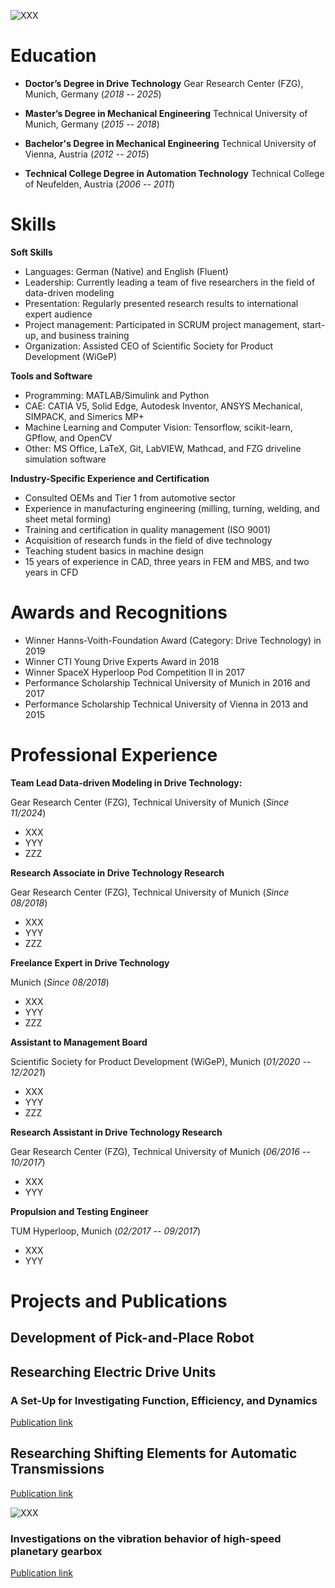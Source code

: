 ![XXX](/assets/Portraitfoto_LukasPointner.jpg)

# Education
- **Doctor’s Degree in Drive Technology**
  Gear Research Center (FZG), Munich, Germany (_2018 -- 2025_)

- **Master’s Degree in Mechanical Engineering**
  Technical University of Munich, Germany (_2015 -- 2018_)

- **Bachelor's Degree in Mechanical Engineering**
  Technical University of Vienna, Austria (_2012 -- 2015_)

- **Technical College Degree in Automation Technology**
  Technical College of Neufelden, Austria (_2006 -- 2011_)

# Skills
**Soft Skills**
-	Languages: German (Native) and English (Fluent)
-	Leadership: Currently leading a team of five researchers in the field of data-driven modeling
-	Presentation: Regularly presented research results to international expert audience
-	Project management: Participated in SCRUM project management, start-up, and business training
-	Organization: Assisted CEO of Scientific Society for Product Development (WiGeP)

**Tools and Software**
-	Programming: MATLAB/Simulink and Python
-	CAE: CATIA V5, Solid Edge, Autodesk Inventor, ANSYS Mechanical, SIMPACK, and Simerics MP+
-	Machine Learning and Computer Vision: Tensorflow, scikit-learn, GPflow, and OpenCV
-	Other: MS Office, LaTeX, Git, LabVIEW, Mathcad, and FZG driveline simulation software

**Industry-Specific Experience and Certification**
- Consulted OEMs and Tier 1 from automotive sector
-	Experience in manufacturing engineering (milling, turning, welding, and sheet metal forming)
-	Training and certification in quality management (ISO 9001)
-	Acquisition of research funds in the field of dive technology
-	Teaching student basics in machine design
-	15 years of experience in CAD, three years in FEM and MBS, and two years in CFD

# Awards and Recognitions
-	Winner Hanns-Voith-Foundation Award (Category: Drive Technology) in 2019
-	Winner CTI Young Drive Experts Award in 2018
-	Winner SpaceX Hyperloop Pod Competition II in 2017
-	Performance Scholarship Technical University of Munich in 2016 and 2017
-	Performance Scholarship Technical University of Vienna in 2013 and 2015


# Professional Experience
**Team Lead Data-driven Modeling in Drive Technology:**

Gear Research Center (FZG), Technical University of Munich (_Since 11/2024_)

- XXX
- YYY
- ZZZ

**Research Associate in Drive Technology Research**

Gear Research Center (FZG), Technical University of Munich (_Since 08/2018_)

- XXX
- YYY
- ZZZ

**Freelance Expert in Drive Technology**

Munich (_Since 08/2018_)

- XXX
- YYY
- ZZZ

**Assistant to Management Board**

Scientific Society for Product Development (WiGeP), Munich (_01/2020 -- 12/2021_)

- XXX
- YYY
- ZZZ

**Research Assistant in Drive Technology Research**

Gear Research Center (FZG), Technical University of Munich (_06/2016 -- 10/2017_)

- XXX
- YYY

**Propulsion and Testing Engineer**

TUM Hyperloop, Munich (_02/2017 -- 09/2017_)

- XXX
- YYY

# Projects and Publications

## Development of Pick-and-Place Robot

## Researching Electric Drive Units
### A Set-Up for Investigating Function, Efficiency, and Dynamics
[Publication link](https://www.mdpi.com/2624-8921/6/3/67)

## Researching Shifting Elements for Automatic Transmissions
[Publication link](https://www.mdpi.com/2624-8921/6/3/67)


![XXX](/assets/Bild_LinkedIn_Post.png)

### Investigations on the vibration behavior of high-speed planetary gearbox
[Publication link](https://link.springer.com/article/10.1007/s10010-024-00727-5)
